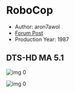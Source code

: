 # RoboCop

* Author: aron7awol
* [Forum Post](https://www.avsforum.com/threads/bass-eq-for-filtered-movies.2995212/post-58337322)
* Production Year: 1987

## DTS-HD MA 5.1

![img 0](https://i.imgur.com/tLRb2x9.jpg)

![img 0](https://i.imgur.com/OadK4KV.jpg)

